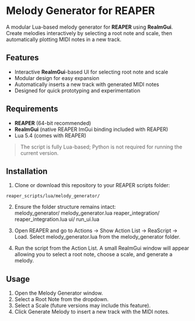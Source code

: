 # Melody Generator for REAPER

A modular Lua-based melody generator for **REAPER** using **ReaImGui**.  
Create melodies interactively by selecting a root note and scale, then automatically plotting MIDI notes in a new track.

## Features

- Interactive **ReaImGui**-based UI for selecting root note and scale  
- Modular design for easy expansion  
- Automatically inserts a new track with generated MIDI notes  
- Designed for quick prototyping and experimentation

## Requirements

- **REAPER** (64-bit recommended)  
- **ReaImGui** (native REAPER ImGui binding included with REAPER)  
- Lua 5.4 (comes with REAPER)  

> The script is fully Lua-based; Python is not required for running the current version.

## Installation

1. Clone or download this repository to your REAPER scripts folder:

```text
reaper_scripts/lua/melody_generator/
```

2. Ensure the folder structure remains intact:  
     melody_generator/
        melody_generator.lua
        reaper_integration/
            reaper_integration.lua
        ui/
            run_ui.lua
   
3. Open REAPER and go to Actions → Show Action List → ReaScript → Load.
Select melody_generator.lua from the melody_generator folder.

4. Run the script from the Action List. A small ReaImGui window will appear allowing you to select a root note, choose a scale, and generate a melody.


## Usage
  1. Open the Melody Generator window.
  2. Select a Root Note from the dropdown.
  3. Select a Scale (future versions may include this feature).
  4. Click Generate Melody to insert a new track with the MIDI notes.


